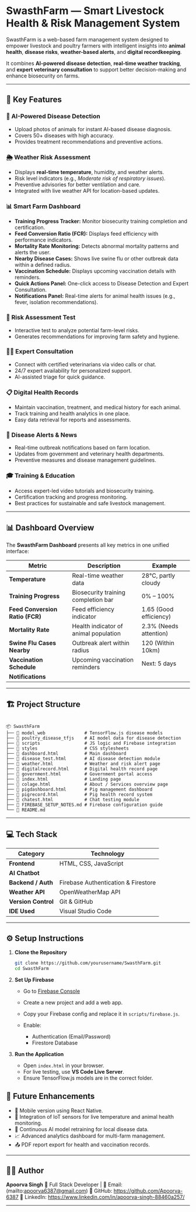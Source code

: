 
# SwasthFarm — Smart Livestock Health & Risk Management System

SwasthFarm is a web-based farm management system designed to empower livestock and poultry farmers with intelligent insights into **animal health**, **disease risks**, **weather-based alerts**, and **digital recordkeeping**.  

It combines **AI-powered disease detection**, **real-time weather tracking**, and **expert veterinary consultation** to support better decision-making and enhance biosecurity on farms.

---

## 🚀 Key Features

### 🧠 AI-Powered Disease Detection
- Upload photos of animals for instant AI-based disease diagnosis.
- Covers 50+ diseases with high accuracy.
- Provides treatment recommendations and preventive actions.

### 🌦️ Weather Risk Assessment
- Displays **real-time temperature**, humidity, and weather alerts.
- Risk level indicators (e.g., *Moderate risk of respiratory issues*).
- Preventive advisories for better ventilation and care.
- Integrated with live weather API for location-based updates.

### 📊 Smart Farm Dashboard
- **Training Progress Tracker:** Monitor biosecurity training completion and certification.
- **Feed Conversion Ratio (FCR):** Displays feed efficiency with performance indicators.
- **Mortality Rate Monitoring:** Detects abnormal mortality patterns and alerts the user.
- **Nearby Disease Cases:** Shows live swine flu or other outbreak data within a defined radius.
- **Vaccination Schedule:** Displays upcoming vaccination details with reminders.
- **Quick Actions Panel:** One-click access to Disease Detection and Expert Consultation.
- **Notifications Panel:** Real-time alerts for animal health issues (e.g., fever, isolation recommendations).

### 🧩 Risk Assessment Test
- Interactive test to analyze potential farm-level risks.
- Generates recommendations for improving farm safety and hygiene.

### 👨‍⚕️ Expert Consultation
- Connect with certified veterinarians via video calls or chat.
- 24/7 expert availability for personalized support.
- AI-assisted triage for quick guidance.

### 📋 Digital Health Records
- Maintain vaccination, treatment, and medical history for each animal.
- Track training and health analytics in one place.
- Easy data retrieval for reports and assessments.

### 📰 Disease Alerts & News
- Real-time outbreak notifications based on farm location.
- Updates from government and veterinary health departments.
- Preventive measures and disease management guidelines.

### 🎓 Training & Education
- Access expert-led video tutorials and biosecurity training.
- Certification tracking and progress monitoring.
- Best practices for sustainable and safe livestock management.

---

## 📊 Dashboard Overview

The **SwasthFarm Dashboard** presents all key metrics in one unified interface:

| Metric | Description | Example |
|---------|--------------|----------|
| **Temperature** | Real-time weather data | 28°C, partly cloudy |
| **Training Progress** | Biosecurity training completion bar | 0% – 100% |
| **Feed Conversion Ratio (FCR)** | Feed efficiency indicator | 1.65 (Good efficiency) |
| **Mortality Rate** | Health indicator of animal population | 2.3% (Needs attention) |
| **Swine Flu Cases Nearby** | Outbreak alert within radius | 120 (Within 10km) |
| **Vaccination Schedule** | Upcoming vaccination reminders | Next: 5 days |
| **Notifications** |

---

## 🏗️ Project Structure

```

📦 SwasthFarm
├── 📁 model_web               # TensorFlow.js disease models
├── 📁 poultry_disease_tfjs    # AI model data for disease detection
├── 📁 scripts                 # JS logic and Firebase integration
├── 📁 styles                  # CSS stylesheets
├── 📄 dashboard.html          # Main dashboard
├── 📄 disease_test.html       # AI disease detection module
├── 📄 weather.html            # Weather and risk alert page
├── 📄 digitalrecord.html      # Digital health record page
├── 📄 government.html         # Government portal access
├── 📄 index.html              # Landing page
├── 📄 colage.html             # About / Services overview page
├── 📄 pigdashboard.html       # Pig management dashboard
├── 📄 pigrecord.html          # Pig health record system
├── 📄 chatest.html            # Chat testing module
├── 📄 FIREBASE_SETUP_NOTES.md # Firebase configuration guide
└── 📄 README.md

````

---

## 💻 Tech Stack

| Category | Technology |
|-----------|-------------|
| **Frontend** | HTML, CSS, JavaScript |
| **AI Chatbot** |
| **Backend / Auth** | Firebase Authentication & Firestore |
| **Weather API** | OpenWeatherMap API |
| **Version Control** | Git & GitHub |
| **IDE Used** | Visual Studio Code |

---

## ⚙️ Setup Instructions

1. **Clone the Repository**
   ```bash
   git clone https://github.com/yourusername/SwasthFarm.git
   cd SwasthFarm


2. **Set Up Firebase**

   * Go to [Firebase Console](https://console.firebase.google.com/)
   * Create a new project and add a web app.
   * Copy your Firebase config and replace it in `scripts/firebase.js`.
   * Enable:

     * Authentication (Email/Password)
     * Firestore Database

3. **Run the Application**

   * Open `index.html` in your browser.
   * For live testing, use **VS Code Live Server**.
   * Ensure TensorFlow.js models are in the correct folder.


## 🧩 Future Enhancements

* 📱 Mobile version using React Native.
* 🐷 Integration of IoT sensors for live temperature and animal health monitoring.
* 🤖 Continuous AI model retraining for local disease data.
* 📈 Advanced analytics dashboard for multi-farm management.
* 📤 PDF report export for health and vaccination records.

---

## 👩‍💻 Author

**Apoorva Singh**
💼 Full Stack Developer |
📧 Email: (mailto:apoorva6387@gmail.com)
🔗 GitHub: https://github.com/Apoorva-6387
🔗 LinkedIn: https://www.linkedin.com/in/apoorva-singh-88460a257/

---


